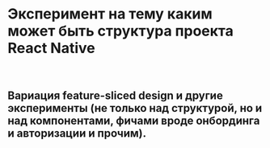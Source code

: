 # Эксперимент на тему каким может быть структура проекта React Native

&nbsp;
## Вариация feature-sliced design и другие эксперименты (не только над структурой, но и над компонентами, фичами вроде онбординга и авторизации и прочим).
